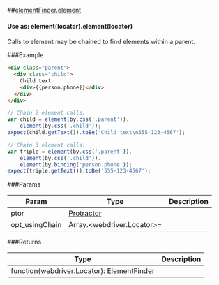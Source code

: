 ##[elementFinder.element](https://github.com/angular/protractor/blob/master/lib/protractor.js#L162)
#### Use as: element(locator).element(locator)
Calls to element may be chained to find elements within a parent.


###Example

```html
<div class="parent">
  <div class="child">
    Child text
    <div>{{person.phone}}</div>
  </div>
</div>
```

```javascript
// Chain 2 element calls.
var child = element(by.css('.parent')).
    element(by.css('.child'));
expect(child.getText()).toBe('Child text\n555-123-4567');

// Chain 3 element calls.
var triple = element(by.css('.parent')).
    element(by.css('.child')).
    element(by.binding('person.phone'));
expect(triple.getText()).toBe('555-123-4567');
```



###Params

Param | Type | Description
--- | --- | ---
ptor | [Protractor](#protractor) | 
opt_usingChain | Array.&lt;webdriver.Locator&gt;= | 




###Returns

Type | Description
--- | ---
function(webdriver.Locator): ElementFinder | 

